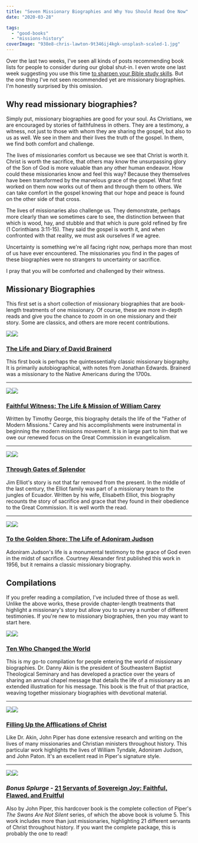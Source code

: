 ```yaml
---
title: "Seven Missionary Biographies and Why You Should Read One Now"
date: "2020-03-28"

tags: 
  - "good-books"
  - "missions-history"
coverImage: "938e8-chris-lawton-9t346ij4kgk-unsplash-scaled-1.jpg"
---
```


Over the last two weeks, I've seen all kinds of posts recommending book lists for people to consider during our global shut-in. I even wrote one last week suggesting you use this time [to sharpen your Bible study skills](https://blog.keelancook.com/2020/03/now-is-the-time-to-do-that-bible-study-free-resources.html). But the one thing I've not seen recommended yet are missionary biographies. I'm honestly surprised by this omission.

## Why read missionary biographies?

Simply put, missionary biographies are good for your soul. As Christians, we are encouraged by stories of faithfulness in others. They are a testimony, a witness, not just to those with whom they are sharing the gospel, but also to us as well. We see in them and their lives the truth of the gospel. In them, we find both comfort and challenge.

The lives of missionaries comfort us because we see that Christ is worth it. Christ is worth the sacrifice, that others may know the unsurpassing glory of the Son of God is more valuable than any other human endeavor. How could these missionaries know and feel this way? Because they themselves have been transformed by the marvelous grace of the gospel. What first worked on them now works out of them and through them to others. We can take comfort in the gospel knowing that our hope and peace is found on the other side of that cross.

The lives of missionaries also challenge us. They demonstrate, perhaps more clearly than we sometimes care to see, the distinction between that which is wood, hay, and stubble and that which is pure gold refined by fire (1 Corinthians 3:11-15). They said the gospel is worth it, and when confronted with that reality, we must ask ourselves if we agree.

Uncertainty is something we're all facing right now, perhaps more than most of us have ever encountered. The missionaries you find in the pages of these biographies were no strangers to uncertainty or sacrifice.

I pray that you will be comforted and challenged by their witness.

## Missionary Biographies

This first set is a short collection of missionary biographies that are book-length treatments of one missionary. Of course, these are more in-depth reads and give you the chance to zoom in on one missionary and their story. Some are classics, and others are more recent contributions.

[![](//ws-na.amazon-adsystem.com/widgets/q?_encoding=UTF8&ASIN=B00D7C4F7C&Format=_SL250_&ID=AsinImage&MarketPlace=US&ServiceVersion=20070822&WS=1&tag=keelancook-20&language=en_US)](https://www.amazon.com/Brainerd-Reflections-Jonathan-Edwards-Illustrated-ebook/dp/B00D7C4F7C/ref=as_li_ss_il?dchild=1&keywords=David+Brainerd&qid=1584976652&sr=8-3&swrs=6D8B175BFF5B22EDC49782258DEBB1EC&linkCode=li3&tag=keelancook-20&linkId=984a824c25aeb895b74863563d38243d&language=en_US)![](https://ir-na.amazon-adsystem.com/e/ir?t=keelancook-20&language=en_US&l=li3&o=1&a=B00D7C4F7C)

### [The Life and Diary of David Brainerd](https://amzn.to/3dxfF4S)

This first book is perhaps the quintessentially classic missionary biography. It is primarily autobiographical, with notes from Jonathan Edwards. Brainerd was a missionary to the Native Americans during the 1700s.

* * *

[![](//ws-na.amazon-adsystem.com/widgets/q?_encoding=UTF8&ASIN=1563090252&Format=_SL250_&ID=AsinImage&MarketPlace=US&ServiceVersion=20070822&WS=1&tag=keelancook-20&language=en_US)](https://www.amazon.com/Faithful-Witness-Mission-William-Carey/dp/1563090252/ref=as_li_ss_il?keywords=carey+faithful+witness&qid=1585398350&sr=8-2&linkCode=li3&tag=keelancook-20&linkId=038c812d411d812e72f317758f75fe93&language=en_US)![](https://ir-na.amazon-adsystem.com/e/ir?t=keelancook-20&language=en_US&l=li3&o=1&a=1563090252)

### [Faithful Witness: The Life & Mission of William Carey](https://amzn.to/2QPYxxm)

Written by Timothy George, this biography details the life of the "Father of Modern Missions." Carey and his accomplishments were instrumental in beginning the modern missions movement. It is in large part to him that we owe our renewed focus on the Great Commission in evangelicalism.

* * *

[![](//ws-na.amazon-adsystem.com/widgets/q?_encoding=UTF8&ASIN=B007V699S0&Format=_SL250_&ID=AsinImage&MarketPlace=US&ServiceVersion=20070822&WS=1&tag=keelancook-20&language=en_US)](https://www.amazon.com/Through-Gates-Splendor-Elisabeth-Elliot-ebook/dp/B007V699S0/ref=as_li_ss_il?keywords=gates+of+splendor&qid=1585398495&sr=8-4&linkCode=li3&tag=keelancook-20&linkId=0974e36134d161659e7e488e5bec18d8&language=en_US)![](https://ir-na.amazon-adsystem.com/e/ir?t=keelancook-20&language=en_US&l=li3&o=1&a=B007V699S0)

### [Through Gates of Splendor](https://amzn.to/2y7xxD5)

Jim Elliot's story is not that far removed from the present. In the middle of the last century, the Elliot family was part of a missionary team to the jungles of Ecuador. Written by his wife, Elisabeth Elliot, this biography recounts the story of sacrifice and grace that they found in their obedience to the Great Commission. It is well worth the read.

* * *

[![](//ws-na.amazon-adsystem.com/widgets/q?_encoding=UTF8&ASIN=0817011218&Format=_SL250_&ID=AsinImage&MarketPlace=US&ServiceVersion=20070822&WS=1&tag=keelancook-20&language=en_US)](https://www.amazon.com/Golden-Shore-Life-Adoniram-Judson/dp/0817011218/ref=as_li_ss_il?crid=8WNCN6UE2B80&keywords=to+the+golden+shore+the+life+of+adoniram+judson&qid=1585403327&sprefix=to+the+golden+,aps,178&sr=8-1&linkCode=li3&tag=keelancook-20&linkId=93d37d4d536c37a940753c9eb92bd640&language=en_US)![](https://ir-na.amazon-adsystem.com/e/ir?t=keelancook-20&language=en_US&l=li3&o=1&a=0817011218)

### [To the Golden Shore: The Life of Adoniram Judson](https://amzn.to/3auM760)

Adoniram Judson's life is a monumental testimony to the grace of God even in the midst of sacrifice. Courtney Alexander first published this work in 1956, but it remains a classic missionary biography.

## Compilations

If you prefer reading a compilation, I've included three of those as well. Unlike the above works, these provide chapter-length treatments that highlight a missionary's story but allow you to survey a number of different testimonies. If you're new to missionary biographies, then you may want to start here.

[![](//ws-na.amazon-adsystem.com/widgets/q?_encoding=UTF8&ASIN=B07M68SLNV&Format=_SL250_&ID=AsinImage&MarketPlace=US&ServiceVersion=20070822&WS=1&tag=keelancook-20&language=en_US)](https://www.amazon.com/Ten-Changed-World-Daniel-Akin-ebook/dp/B07M68SLNV/ref=as_li_ss_il?keywords=10+who+changed+the+world&qid=1585396158&sr=8-2&linkCode=li3&tag=keelancook-20&linkId=0d38e76c1a81c24a7162d8438f865cbb&language=en_US)![](https://ir-na.amazon-adsystem.com/e/ir?t=keelancook-20&language=en_US&l=li3&o=1&a=B07M68SLNV)

### [Ten Who Changed the World](https://amzn.to/39w7a76)

This is my go-to compilation for people entering the world of missionary biographies. Dr. Danny Akin is the president of Southeastern Baptist Theological Seminary and has developed a practice over the years of sharing an annual chapel message that details the life of a missionary as an extended illustration for his message. This book is the fruit of that practice, weaving together missionary biographies with devotional material.

* * *

[![](//ws-na.amazon-adsystem.com/widgets/q?_encoding=UTF8&ASIN=B002OUMIAO&Format=_SL250_&ID=AsinImage&MarketPlace=US&ServiceVersion=20070822&WS=1&tag=keelancook-20&language=en_US)](https://www.amazon.com/Filling-Up-Afflictions-Christ-Bringing-ebook/dp/B002OUMIAO/ref=as_li_ss_il?keywords=falling+up+the+afflictions+of+christ&qid=1585398067&sr=8-1-fkmr0&linkCode=li3&tag=keelancook-20&linkId=169f58973ff846657b917164ed570762&language=en_US)![](https://ir-na.amazon-adsystem.com/e/ir?t=keelancook-20&language=en_US&l=li3&o=1&a=B002OUMIAO)

### [Filling Up the Afflications of Christ](https://amzn.to/2QMlS3d)

Like Dr. Akin, John Piper has done extensive research and writing on the lives of many missionaries and Christian ministers throughout history. This particular work highlights the lives of William Tyndale, Adoniram Judson, and John Paton. It's an excellent read in Piper's signature style.

* * *

[![](//ws-na.amazon-adsystem.com/widgets/q?_encoding=UTF8&ASIN=1433562529&Format=_SL250_&ID=AsinImage&MarketPlace=US&ServiceVersion=20070822&WS=1&tag=keelancook-20&language=en_US)](https://www.amazon.com/Servants-Sovereign-Joy-Complete-Set/dp/1433562529/ref=as_li_ss_il?keywords=john+piper+servants&qid=1585397894&sr=8-2&linkCode=li3&tag=keelancook-20&linkId=ebf7c2412058f8cf46c0c4b85db96498&language=en_US)![](https://ir-na.amazon-adsystem.com/e/ir?t=keelancook-20&language=en_US&l=li3&o=1&a=1433562529)

### _Bonus Splurge -_ [21 Servants of Sovereign Joy: Faithful, Flawed, and Fruitful](https://amzn.to/3dDSllS)

Also by John Piper, this hardcover book is the complete collection of Piper's _The Swans Are Not Silent_ series, of which the above book is volume 5. This work includes more than just missionaries, highlighting 21 different servants of Christ throughout history. If you want the complete package, this is probably the one to read!
